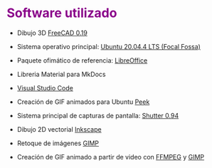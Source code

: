 # <FONT COLOR=#8B008B>Software utilizado</font>

* Dibujo 3D [FreeCAD 0.19](https://www.freecadweb.org/)
  
* Sistema operativo principal: [Ubuntu 20.04.4 LTS (Focal Fossa)](https://releases.ubuntu.com/20.04/)
  
* Paquete ofimático de referencia: [LibreOffice](https://es.libreoffice.org/)
  
* Libreria Material para MkDocs
  
* [Visual Studio Code](https://code.visualstudio.com/)
  
* Creación de GIF animados para Ubuntu [Peek](https://ubunlog.com/peek-gif-animados-ubuntu/)
  
* Sistema principal de capturas de pantalla: [Shutter 0.94](http://shutter-project.org)
  
* Dibujo 2D vectorial [Inkscape](https://inkscape.org/es/)

* Retoque de imágenes [GIMP](https://www.gimp.org/)

* Creación de GIF animado a partir de video con [FFMPEG](https://www.ffmpeg.org/) y [GIMP](https://www.gimp.org/)
